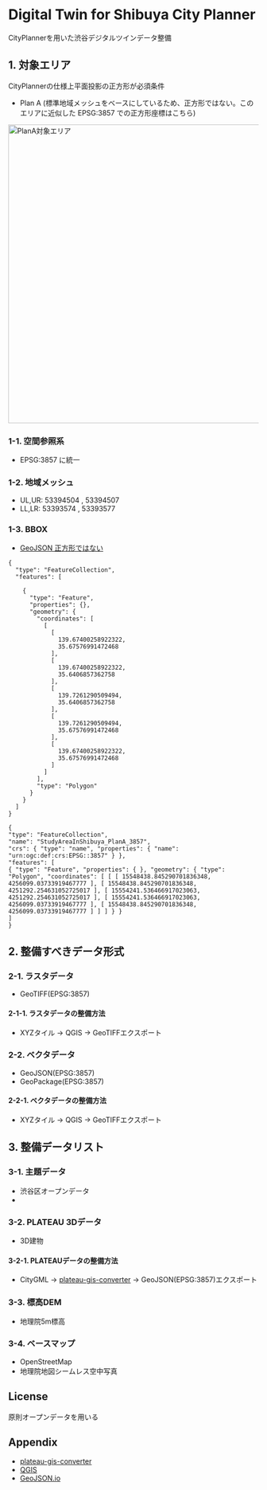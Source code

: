 # Digital Twin for Shibuya City Planner
CityPlannerを用いた渋谷デジタルツインデータ整備


## 1. 対象エリア
CityPlannerの仕様上平面投影の正方形が必須条件

* Plan A (標準地域メッシュをベースにしているため、正方形ではない。このエリアに近似した EPSG:3857 での正方形座標はこちら)
<img width="600" alt="PlanA対象エリア" src="https://github.com/furuhashilab/digitaltwin4shibuyaCP/assets/416977/7a2d8635-925e-48c4-846a-6ae0ca2f2452">

### 1-1. 空間参照系
* EPSG:3857 に統一

### 1-2. 地域メッシュ
* UL,UR: 53394504 , 53394507
* LL,LR: 53393574 , 53393577

### 1-3. BBOX
* [GeoJSON 正方形ではない](https://github.com/furuhashilab/digitaltwin4shibuyaCP/blob/main/data/BBOX/StudyAreaInShibuya_PlanA.geojson) 
```
{
  "type": "FeatureCollection",
  "features": [
   
    {
      "type": "Feature",
      "properties": {},
      "geometry": {
        "coordinates": [
          [
            [
              139.67400258922322,
              35.67576991472468
            ],
            [
              139.67400258922322,
              35.6406857362758
            ],
            [
              139.7261290509494,
              35.6406857362758
            ],
            [
              139.7261290509494,
              35.67576991472468
            ],
            [
              139.67400258922322,
              35.67576991472468
            ]
          ]
        ],
        "type": "Polygon"
      }
    }
  ]
}
```

```
{
"type": "FeatureCollection",
"name": "StudyAreaInShibuya_PlanA_3857",
"crs": { "type": "name", "properties": { "name": "urn:ogc:def:crs:EPSG::3857" } },
"features": [
{ "type": "Feature", "properties": { }, "geometry": { "type": "Polygon", "coordinates": [ [ [ 15548438.845290701836348, 4256099.03733919467777 ], [ 15548438.845290701836348, 4251292.254631052725017 ], [ 15554241.536466917023063, 4251292.254631052725017 ], [ 15554241.536466917023063, 4256099.03733919467777 ], [ 15548438.845290701836348, 4256099.03733919467777 ] ] ] } }
]
}
```

## 2. 整備すべきデータ形式

### 2-1. ラスタデータ
* GeoTIFF(EPSG:3857)

#### 2-1-1. ラスタデータの整備方法
* XYZタイル → QGIS → GeoTIFFエクスポート

### 2-2. ベクタデータ
* GeoJSON(EPSG:3857)
* GeoPackage(EPSG:3857)

#### 2-2-1. ベクタデータの整備方法
* XYZタイル → QGIS → GeoTIFFエクスポート

## 3. 整備データリスト

### 3-1. 主題データ
* 渋谷区オープンデータ
* 

### 3-2. PLATEAU 3Dデータ
* 3D建物

#### 3-2-1. PLATEAUデータの整備方法
* CityGML → [plateau-gis-converter](https://github.com/MIERUNE/plateau-gis-converter) → GeoJSON(EPSG:3857)エクスポート


### 3-3. 標高DEM
* 地理院5m標高

### 3-4. ベースマップ
* OpenStreetMap
* 地理院地図シームレス空中写真


## License
原則オープンデータを用いる


## Appendix
* [plateau-gis-converter](https://github.com/MIERUNE/plateau-gis-converter)
* [QGIS](https://qgis.org/)
* [GeoJSON.io](https://geojson.io/)


